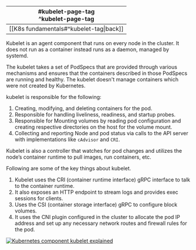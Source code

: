 
| #kubelet-page-tag<br>^kubelet-page-tag  |
| --------------------------------------- |
| [[K8s fundamentals#^kubelet-tag\|back]] |
Kubelet is an agent component that runs on every node in the cluster. It does not run as a container instead runs as a daemon, managed by systemd.

The kubelet takes a set of PodSpecs that are provided through various mechanisms and ensures that the containers described in those PodSpecs are running and healthy. The kubelet doesn't manage containers which were not created by Kubernetes.

kubelet is responsible for the following:
1. Creating, modifying, and deleting containers for the pod.
2. Responsible for handling liveliness, readiness, and startup probes.
3. Responsible for Mounting volumes by reading pod configuration and creating respective directories on the host for the volume mount.
4. Collecting and reporting Node and pod status via calls to the API server with implementations like `cAdvisor` and `CRI`.

Kubelet is also a controller that watches for pod changes and utilizes the node’s container runtime to pull images, run containers, etc.

Following are some of the key things about kubelet.
1. Kubelet uses the CRI (container runtime interface) gRPC interface to talk to the container runtime.
2. It also exposes an HTTP endpoint to stream logs and provides exec sessions for clients.
3. Uses the CSI (container storage interface) gRPC to configure block volumes.
4. It uses the CNI plugin configured in the cluster to allocate the pod IP address and set up any necessary network routes and firewall rules for the pod.

[![Kubernetes component kubelet explained](https://devopscube.com/wp-content/uploads/2023/01/kubelet-architecture-830x1024.png)](https://devopscube.com/wp-content/uploads/2023/01/kubelet-architecture.png)



